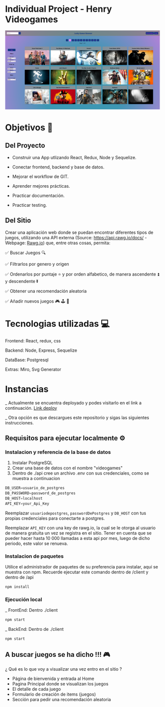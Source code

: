 # Individual Project - Henry Videogames

![Lucky gamer - Home](./sample.png)

# Objetivos 🎯

## Del Proyecto

- Construir una App utlizando React, Redux, Node y Sequelize.

- Conectar frontend, backend y base de datos.

- Mejorar el workflow de GIT.

- Aprender mejores prácticas.

- Practicar documentación.

- Practicar testing.

## Del Sitio

Crear una aplicación web donde se puedan encontrar diferentes tipos de juegos, utilizando una API externa (Source: https://api.rawg.io/docs/ - Webpage: [Rawg.io](https://rawg.io/)) que, entre otras cosas, permita:

✅ Buscar Juegos 🔍

✅ Filtrarlos por genero y origen

✅ Ordenarlos por puntaje ⭐ y por orden alfabetico, de manera ascendente ⏫ y descendente ⏬

✅ Obtener una recomendación aleatoria
  
✅ Añadir nuevos juegos  🎮 🕹 👾

# Tecnologias utilizadas 💻

Frontend: React, redux, css  

Backend: Node, Express, Sequelize  

DataBase: Postgresql  

Extras: Miro, Svg Generator

# Instancias

_ Actualmente se encuentra deployado y podes visitarlo en el link a continuación.
<a href="https://lucky-gamer.glitch.me/#/" target="_blank">Link deploy</a>

_ Otra opción es que descargues este repositorio y sigas las  siguientes instrucciones.


## Requisitos para ejecutar localmente ⚙

### Instalacion y referencia de la base de datos

1. Instalar PostgreSQL
2. Crear una base de datos con el nombre "videogames"
3. Dentro de ./api cree un archivo .env con sus credenciales, como se muestra a continuacion

```Javascript
DB_USER=usuario_de_postgres
DB_PASSWORD=password_de_postgres
DB_HOST=localhost
API_KEY=your_Api_Key
```

Reemplazar `usuariodepostgres`, `passwordDePostgres` y `DB_HOST` con tus propias credenciales para conectarte a postgres. 

Reemplazar `API_KEY` con una key de rawg.io, la cual se le otorga al usuario de manera gratuita un vez se registra en el sitio. Tener en cuenta que se pueder hacer hasta 10 000 llamadas a esta api por mes, luego de dicho periodo, este valor se renueva.

### Instalacion de paquetes

Utilice el administrador de paquetes de su preferencia para instalar, aqui se muestra con npm. Recuerde ejecutar este comando dentro de /client y dentro de /api

```Javascript
npm install
```

### Ejecución local
_ FrontEnd: Dentro ./client

```Javascript
npm start
```

_ BackEnd: Dentro de ./client

```Javascript
npm start
```

## A buscar juegos se ha dicho !!! 🎮

¿ Qué es lo que voy a visualizar una vez entro en el sitio ?

- Página de bienvenida y entrada al Home
- Pagina Principal donde se visualizan los juegos
- El detalle de cada juego
- Formulario de creación de items (juegos)
- Sección para pedir una recomendación aleatoria
